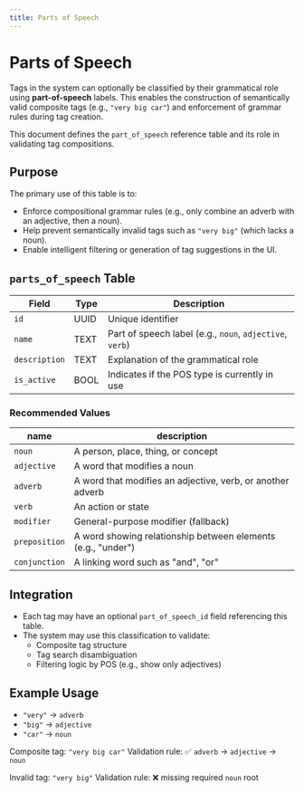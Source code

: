 ```yaml
---
title: Parts of Speech
---
```

# Parts of Speech

Tags in the system can optionally be classified by their grammatical role using **part-of-speech** labels. This enables the construction of semantically valid composite tags (e.g., `"very big car"`) and enforcement of grammar rules during tag creation.

This document defines the `part_of_speech` reference table and its role in validating tag compositions.

## Purpose

The primary use of this table is to:

- Enforce compositional grammar rules (e.g., only combine an adverb with an adjective, then a noun).
- Help prevent semantically invalid tags such as `"very big"` (which lacks a noun).
- Enable intelligent filtering or generation of tag suggestions in the UI.

## `parts_of_speech` Table

| Field        | Type | Description                                             |
|--------------|------|---------------------------------------------------------|
| `id`         | UUID | Unique identifier                                       |
| `name`       | TEXT | Part of speech label (e.g., `noun`, `adjective`, `verb`) |
| `description`| TEXT | Explanation of the grammatical role                    |
| `is_active`  | BOOL | Indicates if the POS type is currently in use          |

### Recommended Values

| name        | description                                                   |
|-------------|---------------------------------------------------------------|
| `noun`      | A person, place, thing, or concept                            |
| `adjective` | A word that modifies a noun                                   |
| `adverb`    | A word that modifies an adjective, verb, or another adverb    |
| `verb`      | An action or state                                            |
| `modifier`  | General-purpose modifier (fallback)                           |
| `preposition` | A word showing relationship between elements (e.g., "under")|
| `conjunction` | A linking word such as "and", "or"                          |

## Integration

- Each tag may have an optional `part_of_speech_id` field referencing this table.
- The system may use this classification to validate:
	- Composite tag structure
	- Tag search disambiguation
	- Filtering logic by POS (e.g., show only adjectives)

## Example Usage

- `"very"` → `adverb`
- `"big"` → `adjective`
- `"car"` → `noun`

Composite tag: `"very big car"`
Validation rule: ✅ `adverb` → `adjective` → `noun`

Invalid tag: `"very big"`
Validation rule: ❌ missing required `noun` root
